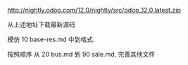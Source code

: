 http://nightly.odoo.com/12.0/nightly/src/odoo_12.0.latest.zip  

从上述地址下载最新源码  

模仿 10 base-res.md 中到格式.

按照顺序 从 20 bus.md 到 90 sale.md, 完善其他文件

